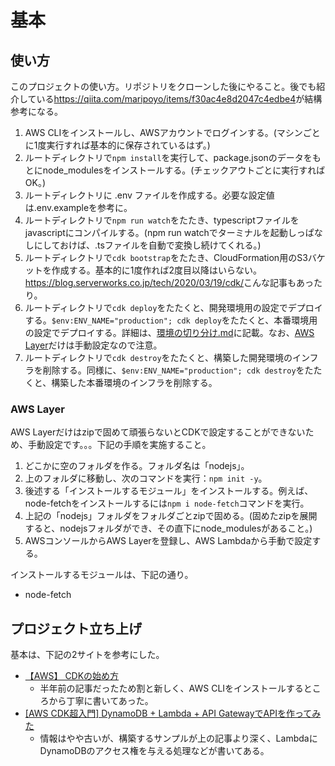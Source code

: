 # 基本

## 使い方

このプロジェクトの使い方。リポジトリをクローンした後にやること。後でも紹介している<https://qiita.com/maripoyo/items/f30ac4e8d2047c4edbe4>が結構参考になる。

1. AWS CLIをインストールし、AWSアカウントでログインする。(マシンごとに1度実行すれば基本的に保存されているはず。)
1. ルートディレクトリで`npm install`を実行して、package.jsonのデータをもとにnode_modulesをインストールする。(チェックアウトごとに実行すればOK。)
1. ルートディレクトリに .env ファイルを作成する。必要な設定値は.env.exampleを参考に。
1. ルートディレクトリで`npm run watch`をたたき、typescriptファイルをjavascriptにコンパイルする。(npm run watchでターミナルを起動しっぱなしにしておけば、.tsファイルを自動で変換し続けてくれる。)
1. ルートディレクトリで`cdk bootstrap`をたたき、CloudFormation用のS3バケットを作成する。基本的に1度作れば2度目以降はいらない。<https://blog.serverworks.co.jp/tech/2020/03/19/cdk/>こんな記事もあったり。
1. ルートディレクトリで`cdk deploy`をたたくと、開発環境用の設定でデプロイする。`$env:ENV_NAME="production"; cdk deploy`をたたくと、本番環境用の設定でデプロイする。詳細は、[環境の切り分け.md](./環境の切り分け.md)に記載。なお、[AWS Layer](#AWS-Layer)だけは手動設定なので注意。
1. ルートディレクトリで`cdk destroy`をたたくと、構築した開発環境のインフラを削除する。同様に、`$env:ENV_NAME="production"; cdk destroy`をたたくと、構築した本番環境のインフラを削除する。

### AWS Layer

AWS Layerだけはzipで固めて頑張らないとCDKで設定することができないため、手動設定です。。。下記の手順を実施すること。

1. どこかに空のフォルダを作る。フォルダ名は「nodejs」。
1. 上のフォルダに移動し、次のコマンドを実行：`npm init -y`。
1. 後述する「インストールするモジュール」をインストールする。例えば、node-fetchをインストールするには`npm i node-fetch`コマンドを実行。
1. 上記の「nodejs」フォルダをフォルダごとzipで固める。(固めたzipを展開すると、nodejsフォルダができ、その直下にnode_modulesがあること。)
1. AWSコンソールからAWS Layerを登録し、AWS Lambdaから手動で設定する。

インストールするモジュールは、下記の通り。

- node-fetch

## プロジェクト立ち上げ

基本は、下記の2サイトを参考にした。

- [【AWS】 CDKの始め方](https://qiita.com/maripoyo/items/f30ac4e8d2047c4edbe4)
  - 半年前の記事だったため割と新しく、AWS CLIをインストールするところから丁寧に書いてあった。
- [[AWS CDK超入門] DynamoDB + Lambda + API GatewayでAPIを作ってみた](https://dev.classmethod.jp/articles/aws-cdk-101-typescript/)
  - 情報はやや古いが、構築するサンプルが上の記事より深く、LambdaにDynamoDBのアクセス権を与える処理などが書いてある。
